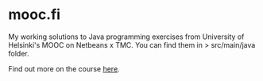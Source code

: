 # mooc.fi
My working solutions to Java programming exercises from University of Helsinki's MOOC on Netbeans x TMC.
You can find them in > src/main/java folder.

Find out more on the course <a href="https://java-programming.mooc.fi" target="blank">here</a>.
